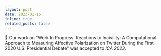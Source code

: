 ```yaml
---
layout: post
date: 2023-01-16 
inline: true
related_posts: false
---
```


🎉 Our work on "Work In Progress: Reactions to Incivility: A Computational Approach to Measuring Affective Polarization on Twitter During the First 2020 U.S. Presidential Debate" was accepted to _ICA 2023_.
